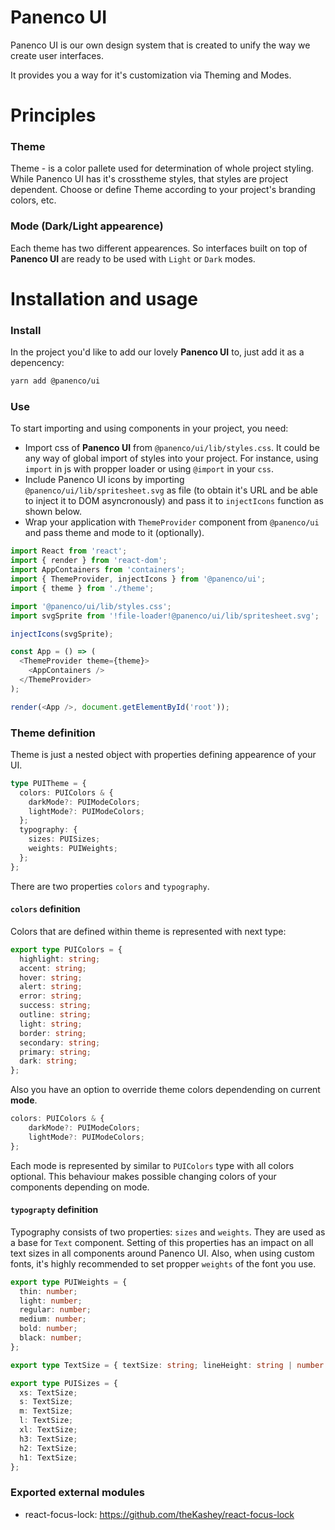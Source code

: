# Panenco UI

Panenco UI is our own design system that is created to unify the way we create user interfaces.

It provides you a way for it's customization via Theming and Modes.

# Principles

### Theme

Theme - is a color pallete used for determination of whole project styling. While Panenco UI has it's crosstheme styles, that styles are project dependent. Choose or define Theme according to your project's branding colors, etc.

### Mode (Dark/Light appearence)

Each theme has two different appearences. So interfaces built on top of **Panenco UI** are ready to be used with `Light` or `Dark` modes.

# Installation and usage

### Install

In the project you'd like to add our lovely **Panenco UI** to, just add it as a depencency:

```sh
yarn add @panenco/ui
```

### Use

To start importing and using components in your project, you need:

- Import css of **Panenco UI** from `@panenco/ui/lib/styles.css`. It could be any way of global import of styles into your project. For instance, using `import` in js with propper loader or using `@import` in your `css`.
- Include Panenco UI icons by importing `@panenco/ui/lib/spritesheet.svg` as file (to obtain it's URL and be able to inject it to DOM asyncronously) and pass it to `injectIcons` function as shown below.
- Wrap your application with `ThemeProvider` component from `@panenco/ui` and pass theme and mode to it (optionally).

```javascript
import React from 'react';
import { render } from 'react-dom';
import AppContainers from 'containers';
import { ThemeProvider, injectIcons } from '@panenco/ui';
import { theme } from './theme';

import '@panenco/ui/lib/styles.css';
import svgSprite from '!file-loader!@panenco/ui/lib/spritesheet.svg';

injectIcons(svgSprite);

const App = () => (
  <ThemeProvider theme={theme}>
    <AppContainers />
  </ThemeProvider>
);

render(<App />, document.getElementById('root'));
```

### Theme definition

Theme is just a nested object with properties defining appearence of your UI.

```typescript
type PUITheme = {
  colors: PUIColors & {
    darkMode?: PUIModeColors;
    lightMode?: PUIModeColors;
  };
  typography: {
    sizes: PUISizes;
    weights: PUIWeights;
  };
};
```

There are two properties `colors` and `typography`.

#### `colors` definition

Colors that are defined within theme is represented with next type:

```typescript
export type PUIColors = {
  highlight: string;
  accent: string;
  hover: string;
  alert: string;
  error: string;
  success: string;
  outline: string;
  light: string;
  border: string;
  secondary: string;
  primary: string;
  dark: string;
};
```

Also you have an option to override theme colors dependending on current **mode**.

```typescript
colors: PUIColors & {
    darkMode?: PUIModeColors;
    lightMode?: PUIModeColors;
};
```

Each mode is represented by similar to `PUIColors` type with all colors optional. This behaviour makes possible changing colors of your components depending on mode.

#### `typograpty` definition

Typography consists of two properties: `sizes` and `weights`. They are used as a base for `Text` component. Setting of this properties has an impact on all text sizes in all components around Panenco UI. Also, when using custom fonts, it's highly recommended to set propper `weights` of the font you use.

```typescript
export type PUIWeights = {
  thin: number;
  light: number;
  regular: number;
  medium: number;
  bold: number;
  black: number;
};

export type TextSize = { textSize: string; lineHeight: string | number };

export type PUISizes = {
  xs: TextSize;
  s: TextSize;
  m: TextSize;
  l: TextSize;
  xl: TextSize;
  h3: TextSize;
  h2: TextSize;
  h1: TextSize;
};
```

### Exported external modules

- react-focus-lock: https://github.com/theKashey/react-focus-lock
